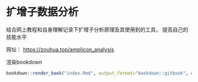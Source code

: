 # 扩增子数据分析

结合网上教程和自身理解记录下扩增子分析原理及其使用到的工具， 提高自己的技能水平


网址： https://zouhua.top/amplicon_analysis 


渲染bookdown
```R
bookdown::render_book("index.Rmd", output_format="bookdown::gitbook", encoding="UTF-8")
```


